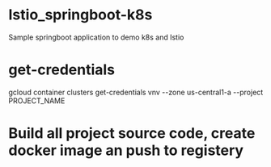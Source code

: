 # Istio_springboot-k8s
Sample springboot application to demo k8s and Istio


# get-credentials

gcloud container clusters get-credentials vnv --zone us-central1-a --project PROJECT_NAME

# Build all project source code, create docker image an push to registery


